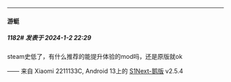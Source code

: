 
*****

####  游蜓  
##### 1182#       发表于 2024-1-2 22:29

steam史低了，有什么推荐的能提升体验的mod吗，还是原版就ok

—— 来自 Xiaomi 2211133C, Android 13上的 [S1Next-鹅版](https://github.com/ykrank/S1-Next/releases) v2.5.4

